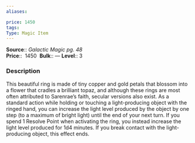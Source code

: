 ```yaml
---
aliases: 

price: 1450 
tags: 
Type: Magic Item
---
```

**Source**:: _Galactic Magic pg. 48_  
**Price**::  1450 
**Bulk**:: —
**Level**:: 3

### Description

This beautiful ring is made of tiny copper and gold petals that blossom into a flower that cradles a brilliant topaz, and although these rings are most often attributed to Sarenrae’s faith, secular versions also exist. As a standard action while holding or touching a light-producing object with the ringed hand, you can increase the light level produced by the object by one step (to a maximum of bright light) until the end of your next turn. If you spend 1 Resolve Point when activating the ring, you instead increase the light level produced for 1d4 minutes. If you break contact with the light-producing object, this effect ends.
